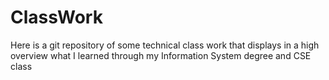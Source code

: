 # ClassWork


Here is a git repository of some technical class work that displays in a high overview what I learned through my Information System degree and CSE class
